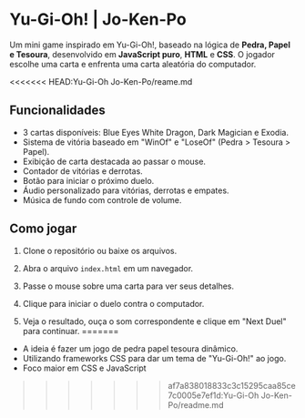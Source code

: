 # Yu-Gi-Oh! | Jo-Ken-Po

Um mini game inspirado em Yu-Gi-Oh!, baseado na lógica de **Pedra, Papel e Tesoura**, desenvolvido em **JavaScript puro**, **HTML** e **CSS**. O jogador escolhe uma carta e enfrenta uma carta aleatória do computador.

<<<<<<< HEAD:Yu-Gi-Oh Jo-Ken-Po/reame.md
## Funcionalidades

- 3 cartas disponíveis: Blue Eyes White Dragon, Dark Magician e Exodia.
- Sistema de vitória baseado em "WinOf" e "LoseOf" (Pedra > Tesoura > Papel).
- Exibição de carta destacada ao passar o mouse.
- Contador de vitórias e derrotas.
- Botão para iniciar o próximo duelo.
- Áudio personalizado para vitórias, derrotas e empates.
- Música de fundo com controle de volume.


## Como jogar

1. Clone o repositório ou baixe os arquivos.

2. Abra o arquivo `index.html` em um navegador.

3. Passe o mouse sobre uma carta para ver seus detalhes.

4. Clique para iniciar o duelo contra o computador.

5. Veja o resultado, ouça o som correspondente e clique em "Next Duel" para continuar.
=======
- A ideia é fazer um jogo de pedra papel tesoura dinâmico.
- Utilizando frameworks CSS para dar um tema de "Yu-Gi-Oh!" ao jogo.
- Foco maior em CSS e JavaScript
>>>>>>> af7a838018833c3c15295caa85ce7c0005e7ef1d:Yu-Gi-Oh Jo-Ken-Po/readme.md
